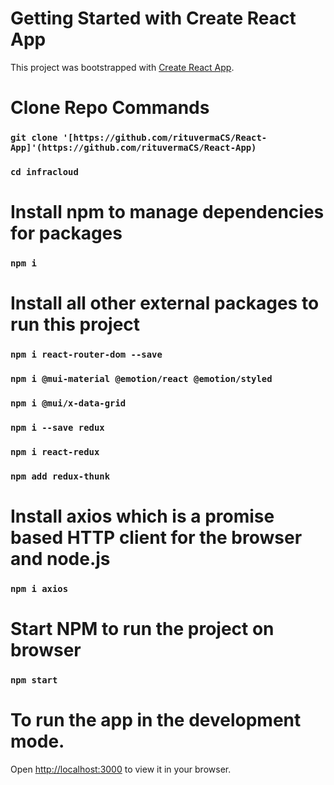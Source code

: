 # Getting Started with Create React App

This project was bootstrapped with [Create React App](https://github.com/facebook/create-react-app).

# Clone Repo Commands

### `git clone '[https://github.com/rituvermaCS/React-App]'(https://github.com/rituvermaCS/React-App)`

### `cd infracloud`

# Install npm to manage dependencies for packages

### `npm i`

# Install all other external packages to run this project

### `npm i react-router-dom --save`

### `npm i @mui-material @emotion/react @emotion/styled`

### `npm i @mui/x-data-grid`

### `npm i --save redux`

### `npm i react-redux`

### `npm add redux-thunk`

# Install axios which is a promise based HTTP client for the browser and node.js

### `npm i axios`

# Start NPM to run the project on browser

### `npm start`

# To run the app in the development mode.

Open [http://localhost:3000](http://localhost:3000) to view it in your browser.
